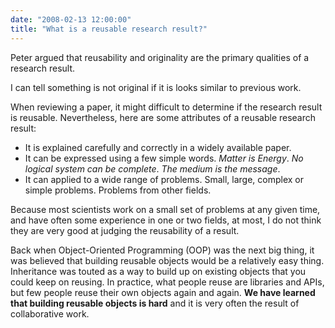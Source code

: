 ```yaml
---
date: "2008-02-13 12:00:00"
title: "What is a reusable research result?"
---
```




Peter argued that reusability and originality are the primary qualities of a research result.

I can tell something is not original if it is looks similar to previous work.

When reviewing a paper, it might difficult to determine if the research result is reusable. Nevertheless, here are some attributes of a reusable research result:

- It is explained carefully and correctly in a widely available paper.
- It can be expressed using a few simple words. <em>Matter is Energy</em>. <em>No logical system can be complete</em>. <em>The medium is the message</em>.
- It can applied to a wide range of problems. Small, large, complex or simple problems. Problems from other fields.


Because most scientists work on a small set of problems at any given time, and have often some experience in one or two fields, at most, I do not think they are very good at judging the reusability of a result.

Back when Object-Oriented Programming (OOP) was the next big thing, it was believed that building reusable objects would be a relatively easy thing. Inheritance was touted as a way to build up on existing objects that you could keep on reusing. In practice, what people reuse are libraries and APIs, but few people reuse their own objects again and again. __We have learned that building reusable objects is hard__ and it is very often the result of collaborative work.
